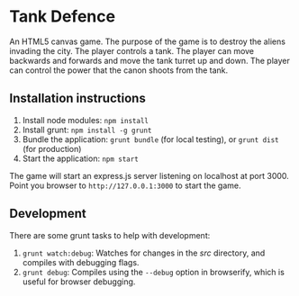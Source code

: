 # Tank Defence

An HTML5 canvas game. The purpose of the game is to destroy the aliens invading the city. The player controls a tank. The player can move backwards and forwards and move the tank turret up and down. The player can control the power that the canon shoots from the tank.

## Installation instructions

1. Install node modules: `npm install`
2. Install grunt: `npm install -g grunt`
3. Bundle the application: `grunt bundle` (for local testing), or `grunt dist` (for production)
4. Start the application: `npm start`

The game will start an express.js server listening on localhost at port 3000. Point you browser to `http://127.0.0.1:3000` to start the game.

## Development

There are some grunt tasks to help with development:

1. `grunt watch:debug`: Watches for changes in the *src* directory, and compiles with debugging flags.
2. `grunt debug`: Compiles using the `--debug` option in browserify, which is useful for browser debugging.
